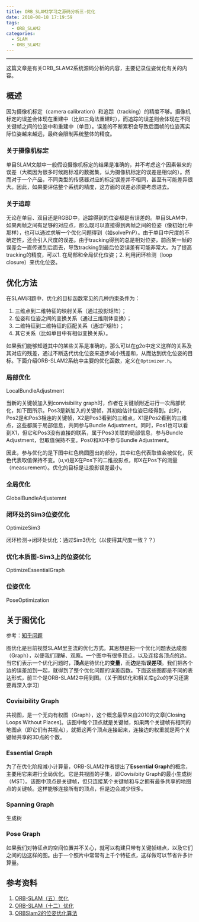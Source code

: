 ```yaml
---
title: ORB_SLAM2学习之源码分析三-优化
date: 2018-08-18 17:19:59
tags: 
  - ORB_SLAM2
categories: 
  - SLAM
  - ORB_SLAM2
---
```


----

这篇文章是有关ORB_SLAM2系统源码分析的内容，主要记录位姿优化有关的内容。

<!--more--->

## 概述

因为摄像机标定（camera  calibration）和追踪（tracking）的精度不够。摄像机标定的误差会体现在重建中（比如三角法重建时），而追踪的误差则会体现在不同关键帧之间的位姿中和重建中（单目）。误差的不断累积会导致后面帧的位姿离实际位姿越来越远，最终会限制系统整体的精度。

### 关于摄像机标定

单目SLAM文献中一般假设摄像机标定的结果是准确的，并不考虑这个因素带来的误差（大概因为很多时候跑标准的数据集，认为摄像机标定的误差是相似的）。然而对于一个产品，不同类型的传感器对应的标定误差并不相同，甚至有可能差异很大。因此，如果要评估整个系统的精度，这方面的误差必须要考虑进去。

### 关于追踪

无论在单目、双目还是RGBD中，追踪得到的位姿都是有误差的。单目SLAM中，如果两帧之间有足够的对应点，那么既可以直接得到两帧之间的位姿（像初始化中那样），也可以通过求解一个优化问题得到（如solvePnP）。由于单目中尺度的不确定性，还会引入尺度的误差。由于tracking得到的总是相对位姿，前面某一帧的误差会一直传递到后面去，导致tracking到最后位姿误差有可能非常大。为了提高tracking的精度，可以1.  在局部和全局优化位姿；2. 利用闭环检测（loop closure）来优化位姿。

## 优化方法

在SLAM问题中，优化的目标函数常见的几种约束条件为：

  1. 三维点到二维特征的映射关系（通过投影矩阵）；
  2. 位姿和位姿之间的变换关系（通过三维刚体变换）；
  3. 二维特征到二维特征的匹配关系（通过F矩阵）；
  4. 其它关系（比如单目中有相似变换关系）。

如果我们能够知道其中的某些关系是准确的，那么可以在g2o中定义这样的关系及其对应的残差，通过不断迭代优化位姿来逐步减小残差和，从而达到优化位姿的目标。下面介绍ORB-SLAM2系统中主要的优化函数，定义在`Optimizer.h`。

### 局部优化

LocalBundleAdjustment

当新的关键帧加入到convisibility  graph时，作者在关键帧附近进行一次局部优化，如下图所示。Pos3是新加入的关键帧，其初始估计位姿已经得到。此时，Pos2是和Pos3相连的关键帧，X2是Pos3看到的三维点，X1是Pos2看到的三维点，这些都属于局部信息，共同参与Bundle  Adjustment。同时，Pos1也可以看到X1，但它和Pos3没有直接的联系，属于Pos3关联的局部信息，参与Bundle  Adjustment，但取值保持不变。Pos0和X0不参与Bundle Adjustment。

因此，参与优化的是下图中红色椭圆圈出的部分，其中红色代表取值会被优化，灰色代表取值保持不变。(u,v)是X在Pos下的二维投影点，即X在Pos下的测量（measurement）。优化的目标是让投影误差最小。

### 全局优化

GlobalBundleAdjustemnt

### 闭环处的Sim3位姿优化

OptimizeSim3

闭环检测->闭环处优化：通过Sim3优化（以使得其尺度一致？？）



### 优化本质图-Sim3上的位姿优化

OptimizeEssentialGraph

### 位姿优化

PoseOptimization



## 关于图优化

参考：[知乎问题](https://www.zhihu.com/question/42050992)

图优化是目前视觉SLAM里主流的优化方式。其思想是把一个优化问题表达成图（Graph），以便我们理解、观察。一个图中有很多顶点，以及连接各顶点的边。当它们表示一个优化问题时，**顶点**是待优化的**变量**，而**边**是指**误差项**。我们把各个边的误差加到一起，就得到了整个优化问题的误差函数。下面这些图都是不同的表达形式，前三个是ORB-SLAM2中用到图。（关于图优化和相关库g2o的学习还需要再深入学习）

### Covisibility Graph

共视图，是一个无向有权图（Graph），这个概念最早来自2010的文章[Closing Loops Without Places]。该图中每个顶点就是关键帧，如果两个关键帧有相同的地图点（即它们有共视点），就把这两个顶点连接起来，连接边的权重就是两个关键帧共享的3D点的个数。

### Essential Graph

为了在优化阶段减小计算量，ORB-SLAM2作者提出了**Essential Graph**的概念，主要用它来进行全局优化。它是共视图的子集，即Covisibity Graph的最小生成树（MST）。该图中顶点是关键帧，但只连接某个关键帧和与之拥有最多共享的地图点的关键帧。这样能够连接所有的顶点，但是边会减少很多。

### Spanning Graph

生成树

### Pose Graph

如果我们对特征点的空间位置并不关心，就可以构建只带有关键帧结点，以及它们之间的边这样的图。由于一个照片中常常有上千个特征点，这样做可以节省许多计算量。

## 参考资料

1. [ORB-SLAM（五）优化](https://www.cnblogs.com/luyb/p/5447497.html)
2. [ORB-SLAM（十二）优化](https://www.cnblogs.com/shang-slam/p/6483725.html)
3. [ORBSlam2的位姿优化算法](https://blog.csdn.net/chishuideyu/article/details/76013854)